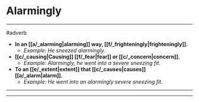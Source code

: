 # Alarmingly
---
#adverb
- **In an [[a/_alarming|alarming]] way, [[f/_frighteningly|frighteningly]].**
	- _Example: He sneezed alarmingly._
- **[[c/_causing|Causing]] [[f/_fear|fear]] or [[c/_concern|concern]].**
	- _Example: Alarmingly, he went into a severe sneezing fit._
- **To an [[e/_extent|extent]] that [[c/_causes|causes]] [[a/_alarm|alarm]].**
	- _Example: He went into an alarmingly severe sneezing fit._
---
---
